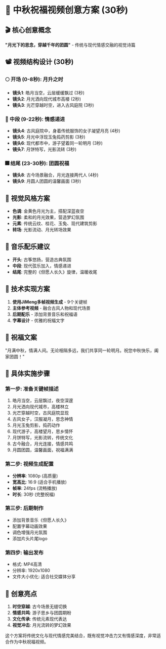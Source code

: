 # 🎑 中秋祝福视频创意方案 (30秒)

## 🎬 核心创意概念
**"月光下的思念，穿越千年的团圆"** - 传统与现代情感交融的视觉诗篇

## 📽️ 视频结构设计 (30秒)

### 🌕 开场 (0-8秒): 月升之时
- **镜头1**: 皓月当空，云层缓缓飘过 (3秒)
- **镜头2**: 月光洒向现代城市高楼 (2秒)
- **镜头3**: 光芒穿越时空，进入古风庭院 (3秒)

### 🏮 中段 (9-22秒): 情感递进
- **镜头4**: 古风庭院中，身着传统服饰的女子凝望月亮 (4秒)
- **镜头5**: 月光中浮现玉兔捣药剪影 (3秒)
- **镜头6**: 现代都市中，游子望着同一轮明月 (3秒)
- **镜头7**: 月饼特写，光影流转 (3秒)

### 🎆 结尾 (23-30秒): 团圆祝福
- **镜头8**: 古今场景融合，月光连接两代人 (4秒)
- **镜头9**: 月圆人团圆的温馨画面 (3秒)

## 🎨 视觉风格方案
- **色调**: 金黄色月光为主，搭配深蓝夜空
- **光影**: 柔和的月光效果，营造梦幻氛围
- **元素**: 传统云纹、桂花、玉兔、现代建筑剪影
- **转场**: 光影流动、月光转场效果

## 🎵 音乐配乐建议
- **开头**: 古筝悠扬，营造古典氛围
- **中段**: 现代弦乐加入，情感递进
- **结尾**: 完整的《但愿人长久》旋律，温暖收尾

## 🔧 技术实现方案
1. **使用JiMeng多帧视频生成** - 9个关键帧
2. **主体参考视频** - 融合古风人物和现代场景
3. **后期配乐** - 添加背景音乐和祝福语
4. **字幕设计** - 优雅的祝福文字

## 💝 祝福文案
"月满中秋，情满人间。无论相隔多远，我们共享同一轮明月。祝您中秋快乐，阖家团圆！"

## 🎯 具体实施步骤

### 第一步: 准备关键帧描述
1. 皓月当空，云层飘过，夜空深邃
2. 月光洒向现代城市，高楼林立
3. 光芒穿越时空，古风庭院显现
4. 古风女子，汉服凝月，思念神情
5. 月光玉兔剪影，捣药动作
6. 现代游子，高楼望月，思乡情怀
7. 月饼特写，光影流转，传统文化
8. 古今融合，月光连接，情感共鸣
9. 月圆团圆，温馨画面，祝福满满

### 第二步: 视频生成配置
- **分辨率**: 1080p (高质量)
- **宽高比**: 16:9 (适合手机播放)
- **帧率**: 24fps (流畅播放)
- **时长**: 30秒 (完整祝福)

### 第三步: 后期制作
- 添加背景音乐《但愿人长久》
- 配置字幕动画效果
- 调色增强月光氛围
- 添加片头片尾logo

### 第四步: 输出发布
- 格式: MP4高清
- 分辨率: 1920x1080
- 文件大小优化: 适合社交媒体分享

## 🌟 创意亮点
1. **时空穿越**: 古今场景无缝切换
2. **情感共鸣**: 游子思乡与团圆期盼
3. **文化传承**: 传统元素现代表达
4. **视觉冲击**: 月光流转的梦幻效果

这个方案将传统文化与现代情感完美结合，既有视觉冲击力又有情感深度，非常适合作为中秋祝福视频。